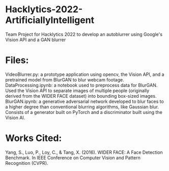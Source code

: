 # Hacklytics-2022-ArtificiallyIntelligent
Team Project for Hacklytics 2022 to develop an autoblurrer using Google's Vision API and a GAN blurrer

# Files:

VideoBlurrer.py: a prototype application using opencv, the Vision API, and a pretrained model from BlurGAN to blur webcam footage. <br>
DataProcessing.ipynb: a notebook used to preprocess data for BlurGAN. Used the Vision API to separate images of multiple people (originally derived from the WIDER FACE dataset) into bounding box-sized images. <br>
BlurGAN.ipynb: a generative adversarial network developed to blur faces to a higher degree than conventional blurring algorithms, like Gaussian blur. Consists of a generator built on PyTorch and a discriminator built using the Vision AI. <br>

# Works Cited:

Yang, S., Luo, P., Loy, C., & Tang, X. (2016). WIDER FACE: A Face Detection Benchmark. In IEEE Conference on Computer Vision and Pattern Recognition (CVPR).
